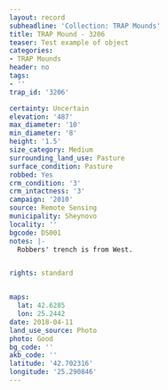 ```yaml
---
layout: record
subheadline: 'Collection: TRAP Mounds'
title: TRAP Mound - 3206
teaser: Test example of object
categories:
- TRAP Mounds
header: no
tags:
- ''
trap_id: '3206'

certainty: Uncertain
elevation: '487'
max_diameter: '10'
min_diameter: '8'
height: '1.5'
size_category: Medium
surrounding_land_use: Pasture
surface_condition: Pasture
robbed: Yes
crm_condition: '3'
crm_intactness: '3'
campaign: '2010'
source: Remote Sensing
municipality: Sheynovo
locality: ''
bgcode: DS001
notes: |-
  Robbers' trench is from West.


rights: standard


maps:
  lat: 42.6285
  lon: 25.2442
date: 2018-04-11
land_use_source: Photo
photo: Good
bg_code: ''
akb_code: ''
latitude: '42.702316'
longitude: '25.290846'
---
```

